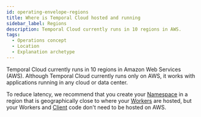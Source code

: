 ```yaml
---
id: operating-envelope-regions
title: Where is Temporal Cloud hosted and running
sidebar_label: Regions
description: Temporal Cloud currently runs in 10 regions in AWS.
tags:
  - Operations concept
  - Location
  - Explanation archetype
---
```


Temporal Cloud currently runs in 10 regions in Amazon Web Services (AWS).
Although Temporal Cloud currently runs only on AWS, it works with applications running in any cloud or data center.

To reduce latency, we recommend that you create your [Namespace](/concepts/what-is-a-namespace) in a region that is geographically close to where your [Workers](/concepts/what-is-a-worker) are hosted, but your Workers and [Client](/concepts/what-is-a-temporal-client) code don't need to be hosted on AWS.
